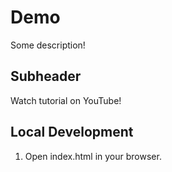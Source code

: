 # Demo

Some description!

## Subheader

Watch tutorial on YouTube!

## Local Development 

1. Open index.html in your browser.
